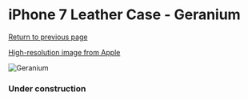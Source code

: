 # iPhone 7 Leather Case - Geranium

[Return to previous page](/iphone_7)

[High-resolution image from Apple](https://store.storeimages.cdn-apple.com/8756/as-images.apple.com/is/MQ5F2?wid=4500&hei=4500&fmt=png)

<div style="width: 384px"><img src="/everysource/MQ5F2.png" alt="Geranium"></div>

### Under construction
